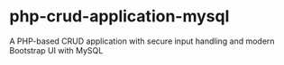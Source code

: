 # php-crud-application-mysql
A PHP-based CRUD application with secure input handling and modern Bootstrap UI with MySQL 
